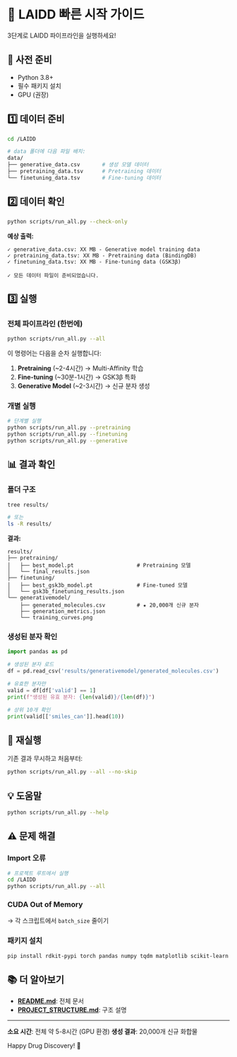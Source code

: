 # 🚀 LAIDD 빠른 시작 가이드

3단계로 LAIDD 파이프라인을 실행하세요!

## 📝 사전 준비

- Python 3.8+
- 필수 패키지 설치
- GPU (권장)

## 1️⃣ 데이터 준비

```bash
cd /LAIDD

# data 폴더에 다음 파일 배치:
data/
├── generative_data.csv       # 생성 모델 데이터
├── pretraining_data.tsv      # Pretraining 데이터
└── finetuning_data.tsv       # Fine-tuning 데이터
```

## 2️⃣ 데이터 확인

```bash
python scripts/run_all.py --check-only
```

**예상 출력:**
```
✓ generative_data.csv: XX MB - Generative model training data
✓ pretraining_data.tsv: XX MB - Pretraining data (BindingDB)
✓ finetuning_data.tsv: XX MB - Fine-tuning data (GSK3β)

✓ 모든 데이터 파일이 준비되었습니다.
```

## 3️⃣ 실행

### 전체 파이프라인 (한번에)

```bash
python scripts/run_all.py --all
```

이 명령어는 다음을 순차 실행합니다:
1. **Pretraining** (~2-4시간) → Multi-Affinity 학습
2. **Fine-tuning** (~30분-1시간) → GSK3β 특화
3. **Generative Model** (~2-3시간) → 신규 분자 생성

### 개별 실행

```bash
# 단계별 실행
python scripts/run_all.py --pretraining
python scripts/run_all.py --finetuning
python scripts/run_all.py --generative
```

## 📊 결과 확인

### 폴더 구조

```bash
tree results/

# 또는
ls -R results/
```

**결과:**
```
results/
├── pretraining/
│   ├── best_model.pt                    # Pretraining 모델
│   └── final_results.json
├── finetuning/
│   ├── best_gsk3b_model.pt              # Fine-tuned 모델
│   └── gsk3b_finetuning_results.json
└── generativemodel/
    ├── generated_molecules.csv          # ★ 20,000개 신규 분자
    ├── generation_metrics.json
    └── training_curves.png
```

### 생성된 분자 확인

```python
import pandas as pd

# 생성된 분자 로드
df = pd.read_csv('results/generativemodel/generated_molecules.csv')

# 유효한 분자만
valid = df[df['valid'] == 1]
print(f"생성된 유효 분자: {len(valid)}/{len(df)}")

# 상위 10개 확인
print(valid[['smiles_can']].head(10))
```

## 🔄 재실행

기존 결과 무시하고 처음부터:

```bash
python scripts/run_all.py --all --no-skip
```

## 💡 도움말

```bash
python scripts/run_all.py --help
```

## ⚠️ 문제 해결

### Import 오류
```bash
# 프로젝트 루트에서 실행
cd /LAIDD
python scripts/run_all.py --all
```

### CUDA Out of Memory
→ 각 스크립트에서 `batch_size` 줄이기

### 패키지 설치
```bash
pip install rdkit-pypi torch pandas numpy tqdm matplotlib scikit-learn
```

## 📚 더 알아보기

- **[README.md](README.md)**: 전체 문서
- **[PROJECT_STRUCTURE.md](PROJECT_STRUCTURE.md)**: 구조 설명

---

**소요 시간**: 전체 약 5-8시간 (GPU 환경)
**생성 결과**: 20,000개 신규 화합물

Happy Drug Discovery! 🎉
